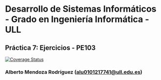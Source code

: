 # Desarrollo de Sistemas Informáticos - Grado en Ingeniería Informática - ULL

## Práctica 7: Ejercicios - PE103

[![Coverage Status](https://coveralls.io/repos/github/alu0101217741/DSI-Practica7-Ejercicios-PE103/badge.svg?branch=main)](https://coveralls.io/github/alu0101217741/DSI-Practica7-Ejercicios-PE103?branch=main)

### Alberto Mendoza Rodríguez (alu0101217741@ull.edu.es)
